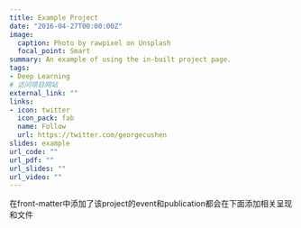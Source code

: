 ```yaml
---
title: Example Project
date: "2016-04-27T00:00:00Z"
image:
  caption: Photo by rawpixel on Unsplash
  focal_point: Smart
summary: An example of using the in-built project page.
tags:
- Deep Learning
# 访问项目网站
external_link: ""
links:
- icon: twitter
  icon_pack: fab
  name: Follow
  url: https://twitter.com/georgecushen
slides: example
url_code: ""
url_pdf: ""
url_slides: ""
url_video: ""
---
```


在front-matter中添加了该project的event和publication都会在下面添加相关呈现和文件

